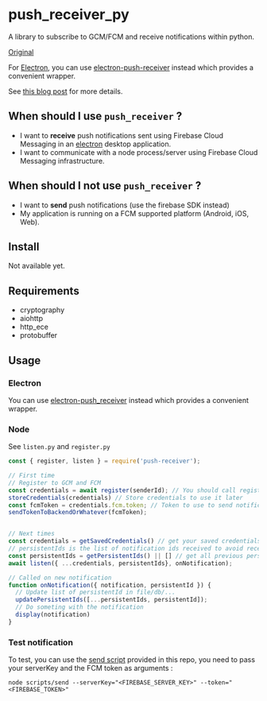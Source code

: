 # push_receiver_py

A library to subscribe to GCM/FCM and receive notifications within python.

[Original](https://github.com/MatthieuLemoine/push-receiver)

For [Electron](https://github.com/electron/electron), you can use [electron-push-receiver](https://github.com/MatthieuLemoine/electron-push-receiver) instead which provides a convenient wrapper.

See [this blog post](https://medium.com/@MatthieuLemoine/my-journey-to-bring-web-push-support-to-node-and-electron-ce70eea1c0b0) for more details.

## When should I use `push_receiver` ?

- I want to **receive** push notifications sent using Firebase Cloud Messaging in an [electron](https://github.com/electron/electron) desktop application.
- I want to communicate with a node process/server using Firebase Cloud Messaging infrastructure.

## When should I not use `push_receiver` ?

- I want to **send** push notifications (use the firebase SDK instead)
- My application is running on a FCM supported platform (Android, iOS, Web).

## Install

Not available yet.
`
`

## Requirements

- cryptography
- aiohttp
- http_ece
- protobuffer

## Usage

### Electron

You can use [electron-push_receiver](https://github.com/MatthieuLemoine/electron-push-receiver) instead which provides a convenient wrapper.

### Node

See `listen.py` and `register.py` 

```javascript
const { register, listen } = require('push-receiver');

// First time
// Register to GCM and FCM
const credentials = await register(senderId); // You should call register only once and then store the credentials somewhere
storeCredentials(credentials) // Store credentials to use it later
const fcmToken = credentials.fcm.token; // Token to use to send notifications
sendTokenToBackendOrWhatever(fcmToken);


// Next times
const credentials = getSavedCredentials() // get your saved credentials from somewhere (file, db, etc...)
// persistentIds is the list of notification ids received to avoid receiving all already received notifications on start.
const persistentIds = getPersistentIds() || [] // get all previous persistentIds from somewhere (file, db, etc...)
await listen({ ...credentials, persistentIds}, onNotification);

// Called on new notification
function onNotification({ notification, persistentId }) {
  // Update list of persistentId in file/db/...
  updatePersistentIds([...persistentIds, persistentId]);
  // Do someting with the notification
  display(notification)
}
```

### Test notification

To test, you can use the [send script](scripts/send/index.js) provided in this repo, you need to pass your serverKey and the FCM token as arguments :

```
node scripts/send --serverKey="<FIREBASE_SERVER_KEY>" --token="<FIREBASE_TOKEN>"
```